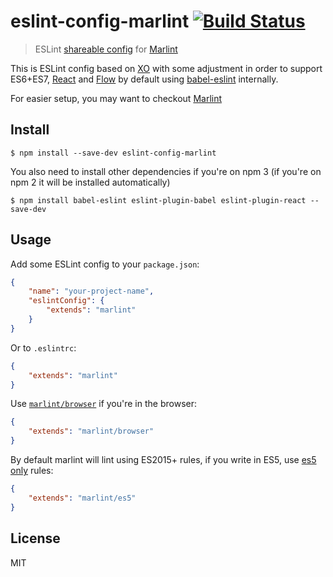 # eslint-config-marlint [![Build Status](https://travis-ci.org/traveloka/eslint-config-marlint.svg?branch=master)](https://travis-ci.org/traveloka/eslint-config-marlint)

> ESLint [shareable config](http://eslint.org/docs/developer-guide/shareable-configs.html) for [Marlint](https://github.com/traveloka/marlint)

This is ESLint config based on [XO](https://github.com/sindresorhus/xo) with some adjustment in order to support ES6+ES7, [React](https://facebook.github.io/react) and [Flow](http://flowtype.org/) by default using [babel-eslint](https://github.com/babel/babel-eslint) internally.

For easier setup, you may want to checkout [Marlint](https://github.com/traveloka/marlint)

## Install

```
$ npm install --save-dev eslint-config-marlint
```

You also need to install other dependencies if you're on npm 3 (if you're on npm 2 it will be installed automatically)

```
$ npm install babel-eslint eslint-plugin-babel eslint-plugin-react --save-dev
```


## Usage

Add some ESLint config to your `package.json`:

```json
{
	"name": "your-project-name",
	"eslintConfig": {
		"extends": "marlint"
	}
}
```

Or to `.eslintrc`:

```json
{
	"extends": "marlint"
}
```

Use [`marlint/browser`](browser.js) if you're in the browser:

```json
{
	"extends": "marlint/browser"
}
```

By default marlint will lint using ES2015+ rules, if you write in ES5, use [es5 only](es5.js) rules:

```json
{
	"extends": "marlint/es5"
}
```

## License

MIT
